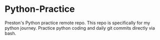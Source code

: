 # Python-Practice
Preston's Python practice remote repo.
This repo is specifically for my python journey. Practice python coding and daily git commits directly via bash. 
